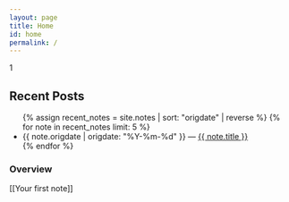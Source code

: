 ```yaml
---
layout: page
title: Home
id: home
permalink: /
---
```

1
<h2>Recent Posts</h2>
<ul>
  {% assign recent_notes = site.notes | sort: "origdate" | reverse %}
  {% for note in recent_notes limit: 5 %}
    <li>
      {{ note.origdate | origdate: "%Y-%m-%d" }} — <a class="internal-link" href="{{ site.baseurl }}{{ note.url }}">{{ note.title }}</a>
    </li>
  {% endfor %}
</ul>

<h3>Overview</h3>
[[Your first note]]




<style>
  .wrapper {
    max-width: 46em;
  }
</style>
